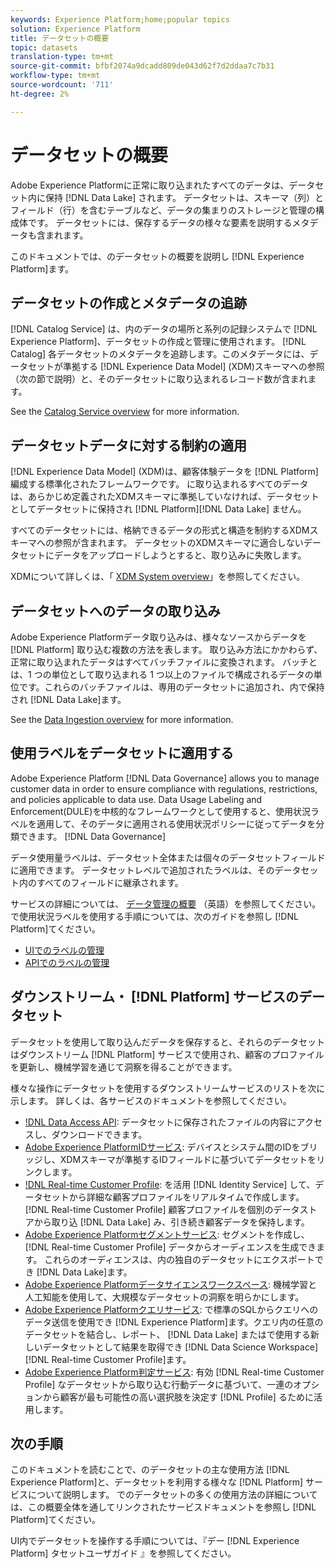 ```yaml
---
keywords: Experience Platform;home;popular topics
solution: Experience Platform
title: データセットの概要
topic: datasets
translation-type: tm+mt
source-git-commit: bfbf2074a9dcadd809de043d62f7d2ddaa7c7b31
workflow-type: tm+mt
source-wordcount: '711'
ht-degree: 2%

---
```



# データセットの概要

Adobe Experience Platformに正常に取り込まれたすべてのデータは、データセット内に保持 [!DNL Data Lake] されます。 データセットは、スキーマ（列）とフィールド（行）を含むテーブルなど、データの集まりのストレージと管理の構成体です。 データセットには、保存するデータの様々な要素を説明するメタデータも含まれます。

このドキュメントでは、のデータセットの概要を説明し [!DNL Experience Platform]ます。

## データセットの作成とメタデータの追跡

[!DNL Catalog Service] は、内のデータの場所と系列の記録システムで [!DNL Experience Platform]、データセットの作成と管理に使用されます。 [!DNL Catalog] 各データセットのメタデータを追跡します。このメタデータには、データセットが準拠する [!DNL Experience Data Model] (XDM)スキーマへの参照（次の節で説明）と、そのデータセットに取り込まれるレコード数が含まれます。

See the [Catalog Service overview](../home.md) for more information.

## データセットデータに対する制約の適用

[!DNL Experience Data Model] (XDM)は、顧客体験データを [!DNL Platform] 編成する標準化されたフレームワークです。 に取り込まれるすべてのデータは、あらかじめ定義されたXDMスキーマに準拠していなければ、データセットとしてデータセットに保持され [!DNL Platform][!DNL Data Lake] ません。

すべてのデータセットには、格納できるデータの形式と構造を制約するXDMスキーマへの参照が含まれます。 データセットのXDMスキーマに適合しないデータセットにデータをアップロードしようとすると、取り込みに失敗します。

XDMについて詳しくは、「 [XDM System overview](../../xdm/home.md)」を参照してください。

## データセットへのデータの取り込み

Adobe Experience Platformデータ取り込みは、様々なソースからデータを [!DNL Platform] 取り込む複数の方法を表します。 取り込み方法にかかわらず、正常に取り込まれたデータはすべてバッチファイルに変換されます。 バッチとは、1 つの単位として取り込まれる 1 つ以上のファイルで構成されるデータの単位です。これらのバッチファイルは、専用のデータセットに追加され、内で保持され [!DNL Data Lake]ます。

See the [Data Ingestion overview](../../ingestion/home.md) for more information.

## 使用ラベルをデータセットに適用する

Adobe Experience Platform [!DNL Data Governance] allows you to manage customer data in order to ensure compliance with regulations, restrictions, and policies applicable to data use. Data Usage Labeling and Enforcement(DULE)を中核的なフレームワークとして使用すると、使用状況ラベルを適用して、そのデータに適用される使用状況ポリシーに従ってデータを分類できます。 [!DNL Data Governance]

データ使用量ラベルは、データセット全体または個々のデータセットフィールドに適用できます。 データセットレベルで追加されたラベルは、そのデータセット内のすべてのフィールドに継承されます。

サービスの詳細については、 [データ管理の概要](../../data-governance/home.md) （英語）を参照してください。 で使用状況ラベルを使用する手順については、次のガイドを参照し [!DNL Platform]てください。

* [UIでのラベルの管理](../../data-governance/labels/user-guide.md)
* [APIでのラベルの管理](../../data-governance/labels/api.md)

## ダウンストリーム・ [!DNL Platform] サービスのデータセット

データセットを使用して取り込んだデータを保存すると、それらのデータセットはダウンストリーム [!DNL Platform] サービスで使用され、顧客のプロファイルを更新し、機械学習を通じて洞察を得ることができます。

様々な操作にデータセットを使用するダウンストリームサービスのリストを次に示します。 詳しくは、各サービスのドキュメントを参照してください。

* [!DNL Data Access API](../../data-access/home.md): データセットに保存されたファイルの内容にアクセスし、ダウンロードできます。
* [Adobe Experience PlatformIDサービス](../../identity-service/home.md): デバイスとシステム間のIDをブリッジし、XDMスキーマが準拠するIDフィールドに基づいてデータセットをリンクします。
* [!DNL Real-time Customer Profile](../../profile/home.md): を活用 [!DNL Identity Service] して、データセットから詳細な顧客プロファイルをリアルタイムで作成します。 [!DNL Real-time Customer Profile] 顧客プロファイルを個別のデータストアから取り込 [!DNL Data Lake] み、引き続き顧客データを保持します。
* [Adobe Experience Platformセグメントサービス](../../segmentation/home.md): セグメントを作成し、 [!DNL Real-time Customer Profile] データからオーディエンスを生成できます。 これらのオーディエンスは、内の独自のデータセットにエクスポートでき [!DNL Data Lake]ます。
* [Adobe Experience Platformデータサイエンスワークスペース](../../data-science-workspace/home.md): 機械学習と人工知能を使用して、大規模なデータセットの洞察を明らかにします。
* [Adobe Experience Platformクエリサービス](../../query-service/home.md): で標準のSQLからクエリへのデータ送信を使用でき [!DNL Experience Platform]ます。クエリ内の任意のデータセットを結合し、レポート、 [!DNL Data Lake] またはで使用する新しいデータセットとして結果を取得でき [!DNL Data Science Workspace][!DNL Real-time Customer Profile]ます。
* [Adobe Experience Platform判定サービス](../../decisioning-service/home.md): 有効 [!DNL Real-time Customer Profile] なデータセットから取り込む行動データに基づいて、一連のオプションから顧客が最も可能性の高い選択肢を決定す [!DNL Profile] るために活用します。

## 次の手順

このドキュメントを読むことで、のデータセットの主な使用方法 [!DNL Experience Platform]と、データセットを利用する様々な [!DNL Platform] サービスについて説明します。 でのデータセットの多くの使用方法の詳細については、この概要全体を通してリンクされたサービスドキュメントを参照し [!DNL Platform]てください。

UI内でデータセットを操作する手順については、『デー [!DNL Experience Platform] タセットユーザガイド [](user-guide.md)』を参照してください。